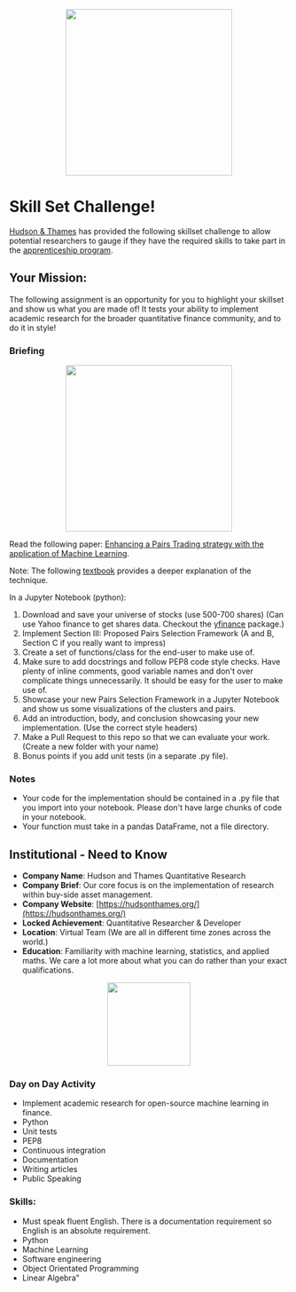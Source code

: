 <div align="center">
  <img src="https://raw.githubusercontent.com/hudson-and-thames/mlfinlab/master/docs/source/logo/Hudson%20%26%20Thames_verticalblack.png" height="300"><br>
</div>                                                                                                                                               

# Skill Set Challenge!
[Hudson & Thames](https://hudsonthames.org/) has provided the following skillset challenge to allow potential researchers to gauge if they have the required skills to take part in the [apprenticeship program](https://hudsonthames.org/apprenticeship-program/).

## Your Mission:
The following assignment is an opportunity for you to highlight your skillset and show us what you are made of! It tests your ability to implement academic research for the broader quantitative finance community, and to do it in style!

### Briefing

<div align="center">
  <img src="https://hudsonthames.org/wp-content/uploads/2020/09/Pairs-Selection-1.jpg" height="300"><br>
</div>  

Read the following paper: [Enhancing a Pairs Trading strategy with the application of Machine Learning](http://premio-vidigal.inesc.pt/pdf/SimaoSarmentoMSc-resumo.pdf). 

Note: The following [textbook](https://www.springer.com/gp/book/9783030472504) provides a deeper explanation of the technique.

In a Jupyter Notebook (python):

1. Download and save your universe of stocks (use 500-700 shares) (Can use Yahoo finance to get shares data. Checkout the [yfinance](https://github.com/ranaroussi/yfinance) package.)
1. Implement Section III: Proposed Pairs Selection Framework (A and B, Section C if you really want to impress)
1. Create a set of functions/class for the end-user to make use of.
1. Make sure to add docstrings and follow PEP8 code style checks. Have plenty of inline comments, good variable names and don't over complicate things unnecessarily. It should be easy for the user to make use of.
1. Showcase your new Pairs Selection Framework in a Jupyter Notebook and show us some visualizations of the clusters and pairs.
1. Add an introduction, body, and conclusion showcasing your new implementation. (Use the correct style headers)
1. Make a Pull Request to this repo so that we can evaluate your work. (Create a new folder with your name)
1. Bonus points if you add unit tests (in a separate .py file).


### Notes
* Your code for the implementation should be contained in a .py file that you import into your notebook. Please don't have large chunks of code in your notebook.
* Your function must take in a pandas DataFrame, not a file directory.

## Institutional - Need to Know
* **Company Name**: Hudson and Thames Quantitative Research
* **Company Brief**: Our core focus is on the implementation of research within buy-side asset management.
* **Company Website**: [https://hudsonthames.org/](https://hudsonthames.org/)
* **Locked Achievement**: Quantitative Researcher & Developer
* **Location**: Virtual Team (We are all in different time zones across the world.)
* **Education**: Familiarity with machine learning, statistics, and applied maths. We care a lot more about what you can do rather than your exact qualifications.

<div align="center">
  <img src="https://raw.githubusercontent.com/hudson-and-thames/mlfinlab/master/docs/source/logo/Hudson%20%26%20Thames_verticalblack.png" height="150"><br>
</div>

### Day on Day Activity
* Implement academic research for open-source machine learning in finance.
* Python
* Unit tests
* PEP8
* Continuous integration
* Documentation
* Writing articles
* Public Speaking

### Skills:
* Must speak fluent English. There is a documentation requirement so English is an absolute requirement.
* Python
* Machine Learning
* Software engineering
* Object Orientated Programming
* Linear Algebra"
